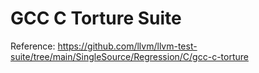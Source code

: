 # GCC C Torture Suite
Reference: https://github.com/llvm/llvm-test-suite/tree/main/SingleSource/Regression/C/gcc-c-torture
